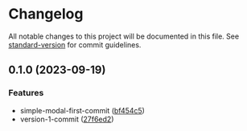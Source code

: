 # Changelog

All notable changes to this project will be documented in this file. See [standard-version](https://github.com/conventional-changelog/standard-version) for commit guidelines.

## 0.1.0 (2023-09-19)

### Features

- simple-modal-first-commit ([bf454c5](https://github.com/leomarkcastro/jsx-breakpoints-v3/commit/bf454c52f9bc98672313799671587e3d6b19ed40))
- version-1-commit ([27f6ed2](https://github.com/leomarkcastro/jsx-breakpoints-v3/commit/27f6ed2e1f8e09feb288cdc6494649bcaef35dd7))

